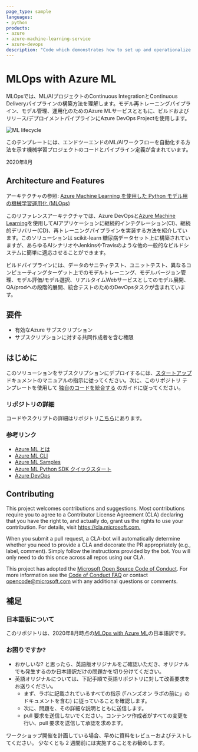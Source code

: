 ```yaml
---
page_type: sample
languages:
- python
products:
- azure
- azure-machine-learning-service
- azure-devops
description: "Code which demonstrates how to set up and operationalize an MLOps flow leveraging Azure Machine Learning and Azure DevOps."
---
```


# MLOps with Azure ML

MLOpsでは、ML/AIプロジェクトのContinuous IntegrationとContinuous Deliveryパイプラインの構築方法を理解します。モデル再トレーニングパイプライン、モデル管理、運用化のためのAzure MLサービスとともに、ビルドおよびリリース/デプロイメントパイプラインにAzure DevOps Projectを使用します。

![ML lifecycle](/docs/images/ml-lifecycle.png)

このテンプレートには、エンドツーエンドのML/AIワークフローを自動化する方法を示す機械学習プロジェクトのコードとパイプライン定義が含まれています。

2020年8月

## Architecture and Features

アーキテクチャの参照: [Azure Machine Learning を使用した Python モデル用の機械学習運用化 (MLOps)](https://docs.microsoft.com/ja-jp/azure/architecture/reference-architectures/ai/mlops-python) 
 
このリファレンスアーキテクチャでは、Azure DevOpsと[Azure Machine Learning](https://docs.microsoft.com/ja-jp/azure/machine-learning/overview-what-is-azure-ml)を使用してAIアプリケーションに継続的インテグレーション(CI)、継続的デリバリー(CD)、再トレーニングパイプラインを実装する方法を紹介しています。このソリューションは scikit-learn 糖尿病データセット上に構築されていますが、あらゆるAIシナリオやJenkinsやTravisのような他の一般的なビルドシステムに簡単に適応させることができます。

ビルドパイプラインには、データのサニティテスト、ユニットテスト、異なるコンピューティングターゲット上でのモデルトレーニング、モデルバージョン管理、モデル評価/モデル選択、リアルタイムWebサービスとしてのモデル展開、QA/prodへの段階的展開、統合テストのためのDevOpsタスクが含まれています。

## 要件

- 有効なAzure サブスクリプション
- サブスクリプションに対する共同作成者を含む権限

## はじめに

このソリューションをサブスクリプションにデプロイするには、[スタートアップ](docs/getting_started.md) ドキュメントのマニュアルの指示に従ってください。次に、このリポジトリ テンプレートを使用して [独自のコードを統合する](docs/custom_model.md) のガイドに従ってください。

### リポジトリの詳細

コードやスクリプトの詳細はリポジトリ[こちら](/docs/code_description.md)にあります。

### 参考リンク

- [Azure ML とは](https://docs.microsoft.com/ja-jp/azure/machine-learning/overview-what-is-azure-ml)
- [Azure ML CLI](https://docs.microsoft.com/ja-jp/azure/machine-learning/service/reference-azure-machine-learning-cli)
- [Azure ML Samples](https://docs.microsoft.com/ja-jp/azure/machine-learning/service/samples-notebooks)
- [Azure ML Python SDK クイックスタート](https://docs.microsoft.com/ja-jp/azure/machine-learning/service/quickstart-create-workspace-with-python)
- [Azure DevOps](https://docs.microsoft.com/ja-jp/azure/devops/?view=vsts)

## Contributing

This project welcomes contributions and suggestions. Most contributions require you to agree to a Contributor License Agreement (CLA) declaring that you have the right to, and actually do, grant us the rights to use your contribution. For details, visit <https://cla.microsoft.com.>

When you submit a pull request, a CLA-bot will automatically determine whether you need to provide a CLA and decorate the PR appropriately (e.g., label, comment). Simply follow the instructions provided by the bot. You will only need to do this once across all repos using our CLA.

This project has adopted the [Microsoft Open Source Code of Conduct](https://opensource.microsoft.com/codeofconduct/). For more information see the [Code of Conduct FAQ](https://opensource.microsoft.com/codeofconduct/faq/) or contact [opencode@microsoft.com](mailto:opencode@microsoft.com) with any additional questions or comments.

## 補足

### 日本語版について

このリポジトリは、2020年8月時点の[MLOps with Azure ML](https://github.com/microsoft/MLOpsPython)の日本語訳です。

### お困りですか?

- おかしいな? と思ったら、英語版オリジナルをご確認いただき、オリジナルでも発生するのか日本語訳だけの問題かを切り分けてください。
- 英語オリジナルについては、下記手順で英語リポジトリに対して改善要求をお送りください。
  - まず、ラボに記載されているすべての指示 (「ハンズオン ラボの前に」のドキュメントを含む) に従っていることを確認します。
  - 次に、問題を、その詳細な説明とともに送信します。
  - pull 要求を送信しないでください。コンテンツ作成者がすべての変更を行い、pull 要求を送信して承認を求めます。

ワークショップ開催を計画している場合、早めに資料をレビューおよびテストしてください。 少なくとも 2 週間前には実施することをお勧めします。